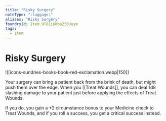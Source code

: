```yaml
---
title: "Risky Surgery"
noteType: ":luggage:"
aliases: "Risky Surgery"
foundryId: Item.9T81i6Wpo250Juym
tags:
  - Item
---
```


# Risky Surgery
![[icons-sundries-books-book-red-exclamation.webp|150]]

Your surgery can bring a patient back from the brink of death, but might push them over the edge. When you [[Treat Wounds]], you can deal 1d8 slashing damage to your patient just before applying the effects of Treat Wounds.

If you do, you gain a +2 circumstance bonus to your Medicine check to Treat Wounds, and if you roll a success, you get a critical success instead.
